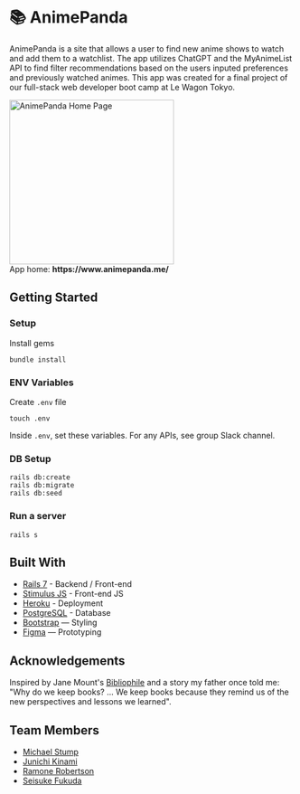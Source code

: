 # 📚 AnimePanda

AnimePanda is a site that allows a user to find new anime shows to watch and add them to a watchlist. The app utilizes ChatGPT and the MyAnimeList API to find filter recommendations based on the users inputed preferences and previously watched animes.
This app was created for a final project of our full-stack web developer boot camp at Le Wagon Tokyo.

<img width="291" alt="AnimePanda Home Page" src="https://github.com/user-attachments/assets/eda4c014-0a77-4a61-a5b5-aab803a8015f">
<br>
App home: <strong>https://www.animepanda.me/</strong>
   

## Getting Started
### Setup

Install gems
```
bundle install
```

### ENV Variables
Create `.env` file
```
touch .env
```
Inside `.env`, set these variables. For any APIs, see group Slack channel.

### DB Setup
```
rails db:create
rails db:migrate
rails db:seed
```

### Run a server
```
rails s
```

## Built With
- [Rails 7](https://guides.rubyonrails.org/) - Backend / Front-end
- [Stimulus JS](https://stimulus.hotwired.dev/) - Front-end JS
- [Heroku](https://heroku.com/) - Deployment
- [PostgreSQL](https://www.postgresql.org/) - Database
- [Bootstrap](https://getbootstrap.com/) — Styling
- [Figma](https://www.figma.com) — Prototyping

## Acknowledgements
Inspired by Jane Mount's [Bibliophile](https://www.amazon.com/Bibliophile-Illustrated-Miscellany-Jane-Mount/dp/1452167230) and a story my father once told me: "Why do we keep books? ... We keep books because they remind us of the new perspectives and lessons we learned".

## Team Members
- [Michael Stump](https://www.linkedin.com/in/michael-stump-79695a324/)
- [Junichi Kinami](https://www.linkedin.com/in/junichikinami/)
- [Ramone Robertson](https://www.linkedin.com/in/ramone-robertson/)
- [Seisuke Fukuda](https://www.linkedin.com/in/seisuke-fukuda-902b3a314/)

